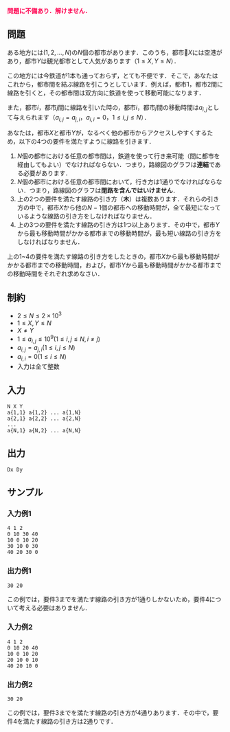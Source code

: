 **<font color='#FF0050'>問題に不備あり．解けません．</font>**

## 問題

ある地方には$(1,2,...,N)$の$N$個の都市があります．このうち，都市$X$には空港があり，都市$Y$は観光都市として人気があります（$1 \leq X, Y \leq N$）．

この地方には今鉄道が1本も通っておらず，とても不便です．そこで，あなたはこれから，都市間を結ぶ線路を引こうとしています．例えば，都市$1$，都市$2$間に線路を引くと，その都市間は双方向に鉄道を使って移動可能になります．

また，都市$i$，都市$j$間に線路を引いた時の，都市$i$，都市$j$間の移動時間は$a_{i, j}$として与えられます（$a_{i,j} = a_{j,i}$，$a_{i,i} = 0$，$1 \leq i, j \leq N$）．

あなたは，都市$X$と都市$Y$が，なるべく他の都市からアクセスしやすくするため，以下の4つの要件を満たすように線路を引きます．

1. $N$個の都市における任意の都市間は，鉄道を使って行き来可能（間に都市を経由してもよい）でなければならない．つまり，路線図のグラフは**連結**である必要があります．
2. $N$個の都市における任意の都市間において，行き方は$1$通りでなければならない．つまり，路線図のグラフは**閉路を含んではいけません**．
3. 上の2つの要件を満たす線路の引き方（**木**）は複数あります．それらの引き方の中で，都市$X$から他の$N-1$個の都市への移動時間が，全て最短になっているような線路の引き方をしなければなりません．
4. 上の3つの要件を満たす線路の引き方は$1$つ以上あります．その中で，都市$Y$から最も移動時間がかかる都市までの移動時間が，最も短い線路の引き方をしなければなりません．

上の1~4の要件を満たす線路の引き方をしたときの，都市$X$から最も移動時間がかかる都市までの移動時間，および，都市$Y$から最も移動時間がかかる都市までの移動時間をそれぞれ求めなさい．

## 制約

- $2 \leq N \leq 2 \times 10^3$
- $1 \leq X, Y \leq N$
- $X \neq Y$
- $1 \leq a_{i,j} \leq 10^9 (1 \leq i, j \leq N, i \neq j)$
- $a_{i,j} = a_{j,i} (1 \leq i, j \leq N)$
- $a_{i,i} = 0(1 \leq i \leq N)$
- 入力は全て整数

## 入力

```
N X Y
a{1,1} a{1,2} ... a{1,N}
a{2,1} a{2,2} ... a{2,N}
...
a{N,1} a{N,2} ... a{N,N}

```

## 出力

```
Dx Dy

```

## サンプル

### 入力例1

```
4 1 2
0 10 30 40
10 0 10 20
30 10 0 30
40 20 30 0

```

### 出力例1

```
30 20

```

この例では，要件3までを満たす線路の引き方が$1$通りしかないため，要件4について考える必要はありません．

### 入力例2

```
4 1 2
0 10 20 40
10 0 10 20
20 10 0 10
40 20 10 0

```

### 出力例2

```
30 20

```

この例では，要件3までを満たす線路の引き方が$4$通りあります．その中で，要件4を満たす線路の引き方は$2$通りです．
